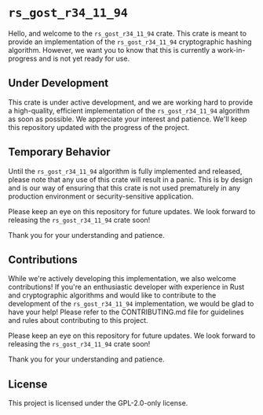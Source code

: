 # `rs_gost_r34_11_94`
Hello, and welcome to the `rs_gost_r34_11_94` crate. This crate is meant to provide an implementation of the `rs_gost_r34_11_94` cryptographic hashing algorithm. However, we want you to know that this is currently a work-in-progress and is not yet ready for use.

## Under Development
This crate is under active development, and we are working hard to provide a high-quality, efficient implementation of the `rs_gost_r34_11_94` algorithm as soon as possible. We appreciate your interest and patience. We'll keep this repository updated with the progress of the project.

## Temporary Behavior
Until the `rs_gost_r34_11_94` algorithm is fully implemented and released, please note that any use of this crate will result in a panic. This is by design and is our way of ensuring that this crate is not used prematurely in any production environment or security-sensitive application.

Please keep an eye on this repository for future updates. We look forward to releasing the `rs_gost_r34_11_94` crate soon!

Thank you for your understanding and patience.

## Contributions
While we're actively developing this implementation, we also welcome contributions! If you're an enthusiastic developer with experience in Rust and cryptographic algorithms and would like to contribute to the development of the `rs_gost_r34_11_94` implementation, we would be glad to have your help! Please refer to the CONTRIBUTING.md file for guidelines and rules about contributing to this project.

Please keep an eye on this repository for future updates. We look forward to releasing the `rs_gost_r34_11_94` crate soon!

Thank you for your understanding and patience.

## License
This project is licensed under the GPL-2.0-only license.
